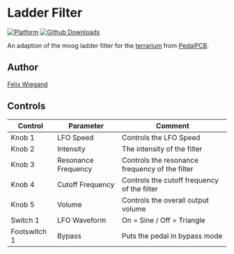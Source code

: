 # Ladder Filter

[![Platform](https://img.shields.io/badge/platform-terrarium-lightgrey)](https://www.pedalpcb.com/product/pcb351/)
[![Github Downloads](https://img.shields.io/github/downloads/fxwiegand/terrarium-ladder-filter/total?color=green)](https://github.com/fxwiegand/terrarium-ladder-filter/releases)

An adaption of the moog ladder filter for the [terrarium](https://www.pedalpcb.com/product/pcb351/) from [PedalPCB](https://www.pedalpcb.com).

## Author

[Felix Wiegand](https://github.com/fxwiegand)

## Controls

| Control | Parameter | Comment |
| --- | --- | --- |
| Knob 1 | LFO Speed | Controls the LFO Speed |
| Knob 2 | Intensity | The intensity of the filter |
| Knob 3 | Resonance Frequency | Controls the resonance frequency of the filter |
| Knob 4 | Cutoff Frequency | Controls the cutoff frequency of the filter |
| Knob 5 | Volume | Controls the overall output volume |
| Switch 1 | LFO Waveform | On = Sine / Off = Triangle |
| Footswitch 1 | Bypass | Puts the pedal in bypass mode |
